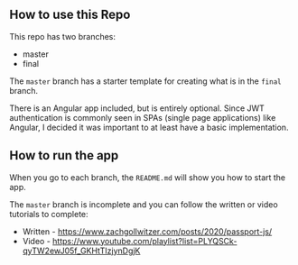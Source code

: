 ## How to use this Repo

This repo has two branches:

* master
* final

The `master` branch has a starter template for creating what is in the `final` branch.

There is an Angular app included, but is entirely optional.  Since JWT authentication is commonly seen in SPAs (single page applications) like Angular, I decided it was important to at least have a basic implementation.

## How to run the app

When you go to each branch, the `README.md` will show you how to start the app.

The `master` branch is incomplete and you can follow the written or video tutorials to complete:

* Written - https://www.zachgollwitzer.com/posts/2020/passport-js/
* Video - https://www.youtube.com/playlist?list=PLYQSCk-qyTW2ewJ05f_GKHtTIzjynDgjK